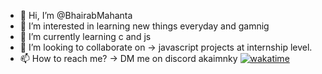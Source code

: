 - 👋 Hi, I’m @BhairabMahanta
- 👀 I’m interested in learning new things everyday and gamnig    
- 🌱 I’m currently learning c and js
- 💞️ I’m looking to collaborate on -> javascript projects at internship level.
- 📫 How to reach me? -> DM me on discord akaimnky
<a href="https://wakatime.com/badge/user/018ce8da-6f27-49d4-a064-f0ad4bd15640/project/018ce8dc-5c64-460d-bfe2-469aa1d12f15"><img src="https://wakatime.com/badge/user/018ce8da-6f27-49d4-a064-f0ad4bd15640/project/018ce8dc-5c64-460d-bfe2-469aa1d12f15.svg" alt="wakatime"></a>
<!---
BhairabMahanta/BhairabMahanta is a ✨ special ✨ repository because its `README.md` (this file) appears on your GitHub profile.
You can click the Preview link to take a look at your changes.
--->

